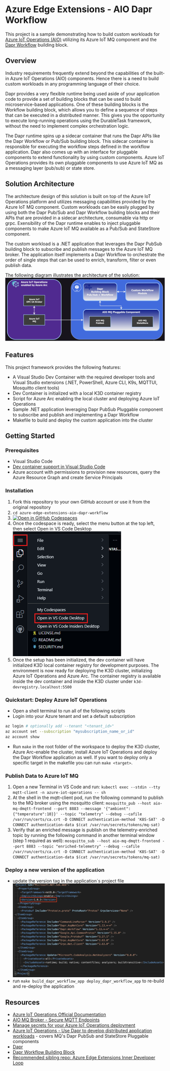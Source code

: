 # Azure Edge Extensions - AIO Dapr Workflow

This project is a sample demonstrating how to build custom workloads for [Azure IoT Operations (AIO)](https://learn.microsoft.com/en-us/azure/iot-operations/get-started/overview-iot-operations) utilizing its Azure IoT MQ component and the [Dapr Workflow](https://docs.dapr.io/developing-applications/building-blocks/workflow/workflow-overview/) building block.

## Overview

Industry requirements frequently extend beyond the capabilities of the built-in Azure IoT Operations (AIO) components. Hence there is a need to build custom workloads in any programming language of their choice.

Dapr provides a very flexible runtime being used aside of your application code to provide a set of building blocks that can be used to build microservice-based applications. One of these building blocks is the Workflow building block, which allows you to define a sequence of steps that can be executed in a distributed manner. This gives you the opportunity to execute long-running operations using the DurableTask framework, without the need to implement complex orchestration logic.

The Dapr runtime spins up a sidecar container that runs the Dapr APIs like the Dapr Workflow or Pub/Sub building block. This sidecar container is responsible for executing the workflow steps defined in the workflow application. Dapr also comes up with an interface for pluggable components to extend functionality by using custom components. Azure IoT Operations provides its own pluggable components to use Azure IoT MQ as a messaging layer (pub/sub) or state store.

## Solution Architecture

The architecture design of this solution is built on top of the Azure IoT Operations platform and utilizes messaging capabilities provided by the Azure IoT MQ component. Custom workloads can be easily plugged by using both the Dapr Pub/Sub and Dapr Workflow building blocks and their APIs that are provided in a sidecar architecture, consumable via http or grpc. Exensibility of the Dapr runtime enables to inject pluggable components to make Azure IoT MQ available as a Pub/Sub and StateStore component.

The custom workload is a .NET application that leverages the Dapr PubSub building block to subscribe and publish messages to the Azure IoT MQ broker. The application itself implements a Dapr Workflow to orchestrate the order of single steps that can be used to enrich, transform, filter or even publish data.

The following diagram illustrates the architecture of the solution:
![architecture](img/architecture.png)

## Features

This project framework provides the following features:

* A Visual Studio Dev Container with the required developer tools and Visual Studio extensions (.NET, PowerShell, Azure CLI, K9s, MQTTUI, Mosquitto client tools)
* Dev Container is initialized with a local K3D container registry
* Script for Azure Arc enabling the local cluster and deploying Azure IoT Operations
* Sample .NET application leveraging Dapr PubSub Pluggable component to subscribe and publish and implementing a Dapr Workflow
* Makefile to build and deploy the custom application into the cluster

## Getting Started

### Prerequisites

* Visual Studio Code
* [Dev container support in Visual Studio Code](https://code.visualstudio.com/docs/devcontainers/tutorial)
* Azure account with permissions to provision new resources, query the Azure Resource Graph and create Service Principals

### Installation

1. Fork this repository to your own GitHub account or use it from the original repository
2. `cd azure-edge-extensions-aio-dapr-workflow`
3. [![Open in GitHub Codespaces](https://github.com/codespaces/badge.svg)](https://codespaces.new/Azure-Samples/azure-edge-extensions-aio-dapr-workflow?quickstart=1)
4. Once the codespace is ready, select the menu button at the top left, then select Open in VS Code Desktop
![vs-code](img/vs-code-desktop.png)
5. Once the setup has been initialized, the dev container will have initialized K3D local container registry for development purposes. The environment is now ready for deploying the K3D cluster, initializing Azure IoT Operations and Azure Arc. The container registry is available inside the dev container and inside the K3D cluster under `k3d-devregistry.localhost:5500`

### Quickstart: Deploy Azure IoT Operations

* Open a shell terminal to run all of the following scripts
* Login into your Azure tenant and set a default subscription

``` bash
az login # optionally add --tenant "<tenant_id>"
az account set --subscription "mysubscription_name_or_id"
az account show
```

* Run `make` in the root folder of the workspace to deploy the K3D cluster, Azure Arc-enable the cluster, install Azure IoT Operations and deploy the Dapr Workflow application as well. If you want to deploy only a specific target in the makefile you can run `make <target>`.

### Publish Data to Azure IoT MQ

1. Open a new Terminal in VS Code and run:
`kubectl exec --stdin --tty mqtt-client -n azure-iot-operations -- sh`
2. At the shell in the mqtt-client pod, run the following command to publish to the MQ broker using the mosquitto client:
`mosquitto_pub --host aio-mq-dmqtt-frontend --port 8883 --message '{"ambient":{"temperature":10}}' --topic "telemetry" --debug --cafile /var/run/certs/ca.crt -D CONNECT authentication-method 'K8S-SAT' -D CONNECT authentication-data $(cat /var/run/secrets/tokens/mq-sat)`
3. Verify that an enriched message is publish on the telemetry-enriched topic by running the following command in another terminal window (step 1 required as well):
`mosquitto_sub --host aio-mq-dmqtt-frontend --port 8883 --topic "enriched-telemetry" --debug --cafile /var/run/certs/ca.crt -D CONNECT authentication-method 'K8S-SAT' -D CONNECT authentication-data $(cat /var/run/secrets/tokens/mq-sat)`

### Deploy a new version of the application

* update the version tag in the application´s project file
![version](img/app-version.png)
* run `make build_dapr_workflow_app deploy_dapr_workflow_app` to re-build and re-deploy the application

## Resources

* [Azure IoT Operations Official Documentation](https://learn.microsoft.com/en-us/azure/iot-operations/)
* [AIO MQ Broker - Secure MQTT Endpoints](https://learn.microsoft.com/en-us/azure/iot-operations/manage-mqtt-connectivity/howto-configure-brokerlistener)
* [Manage secrets for your Azure IoT Operations deployment](https://learn.microsoft.com/en-us/azure/iot-operations/deploy-iot-ops/howto-manage-secrets)
* [Azure IoT Operations - Use Dapr to develop distributed application workloads](https://learn.microsoft.com/en-us/azure/iot-operations/develop/howto-develop-dapr-apps) - covers MQ's Dapr PubSub and StateStore Pluggable components
* [Dapr](http://dapr.io)
* [Dapr Workflow Building Block](https://docs.dapr.io/developing-applications/building-blocks/workflow/workflow-overview/)
* [Recommended sibling repo: Azure Edge Extensions Inner Developer Loop](https://github.com/Azure-Samples/azure-edge-extensions-aio-dapr-net-devcontainer-k3d)
